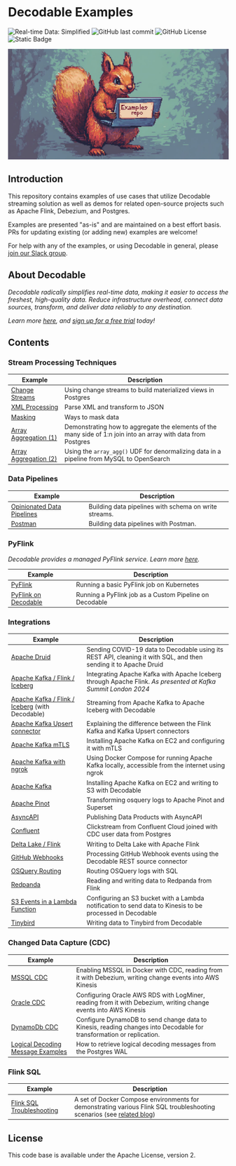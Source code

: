 # Decodable Examples

![Real-time Data: Simplified](https://img.shields.io/badge/real%E2%80%93time%20data-simplified-%232F74F9?labelColor=%2306091A&link=https%3A%2F%2Fdecodable.co)
![GitHub last commit](https://img.shields.io/github/last-commit/decodableco/examples)
![GitHub License](https://img.shields.io/github/license/decodableco/examples)
![Static Badge](https://img.shields.io/badge/we%20love-apache%20flink-%23E6526F?logo=apacheflink)

![A squirrel holding a laptop that says "Examples repo"](images/examples_repo.webp)

## Introduction

This repository contains examples of use cases that utilize Decodable streaming solution as well as demos for related open-source projects such as Apache Flink, Debezium, and Postgres.

Examples are presented "as-is" and are maintained on a best effort basis. PRs for updating existing (or adding new) examples are welcome!

For help with any of the examples, or using Decodable in general, please [join our Slack group](https://join.slack.com/t/decodablecommunity/shared_invite/zt-uvow71bk-Uf914umgpoyIbOQSxriJkA).

## About Decodable

_Decodable radically simplifies real-time data, making it easier to access the freshest, high-quality data. Reduce infrastructure overhead, connect data sources, transform, and deliver data reliably to any destination._

_Learn more [here](https://decodable.co), and [sign up for a free trial](https://app.decodable.co/-/accounts/create) today!_

## Contents

### Stream Processing Techniques

| Example                                     | Description                                                                                                    |
|---------------------------------------------|----------------------------------------------------------------------------------------------------------------|
| [Change Streams](change-streams)            | Using change streams to build materialized views in Postgres                                                   |
| [XML Processing](xml)                       | Parse XML and transform to JSON                                                                                |
| [Masking](masking)                          | Ways to mask data                                                                                              |
| [Array Aggregation (1)](array-agg-postgres) | Demonstrating how to aggregate the elements of the many side of 1:n join into an array with data from Postgres |
| [Array Aggregation (2)](array-agg)          | Using the `array_agg()` UDF for denormalizing data in a pipeline from MySQL to OpenSearch                      |

### Data Pipelines

| Example                                             | Description                                            |
|-----------------------------------------------------|--------------------------------------------------------|
| [Opinionated Data Pipelines](opinionated-pipelines) | Building data pipelines with schema on write streams. |
| [Postman](postman)                                  | Building data pipelines with Postman.                  |

### PyFlink

_Decodable provides a managed PyFlink service. Learn more [here](https://docs.decodable.co/pipelines/create-pipelines-using-your-own-apache-flink-jobs.html#_create_a_custom_pipeline_python)._

| Example                                    | Description                                             |
|--------------------------------------------|---------------------------------------------------------|
| [PyFlink](pyflink)                         | Running a basic PyFlink job on Kubernetes               |
| [PyFlink on Decodable](pyflink-decodable)  | Running a PyFlink job as a Custom Pipeline on Decodable |

### Integrations

| Example                                                                    | Description                                                                                                                                                                                                          |
|----------------------------------------------------------------------------|-----------------------------------------------------------------------------------------------------------------------|
| [Apache Druid](druid)                                                      | Sending COVID-19 data to Decodable using its REST API, cleaning it with SQL, and then sending it to Apache Druid      |
| [Apache Kafka / Flink / Iceberg](kafka-iceberg/apache-flink)               | Integrating Apache Kafka with Apache Iceberg through Apache Flink. _As presented at Kafka Summit London 2024_         |
| [Apache Kafka / Flink / Iceberg](kafka-iceberg/decodable) (with Decodable) | Streaming from Apache Kafka to Apache Iceberg with Decodable                                                          |
| [Apache Kafka Upsert connector](kafka-upsert/)                             | Explaining the difference between the Flink Kafka and Kafka Upsert connectors                                         |
| [Apache Kafka mTLS](mtls)                                                  | Installing Apache Kafka on EC2 and configuring it with mTLS                                                           |
| [Apache Kafka with ngrok](kafka-ngrok)                                     | Using Docker Compose for running Apache Kafka locally, accessible from the internet using ngrok                       |
| [Apache Kafka](kafka2s3)                                                   | Installing Apache Kafka on EC2 and writing to S3 with Decodable                                                       |
| [Apache Pinot](pinot)                                                      | Transforming osquery logs to Apache Pinot and Superset                                                                |
| [AsyncAPI](asyncapi)                                                       | Publishing Data Products with AsyncAPI                                                                                |
| [Confluent](confluent)                                                     | Clickstream from Confluent Cloud joined with CDC user data from Postgres                                              |
| [Delta Lake / Flink](flink-delta-lake)                                     | Writing to Delta Lake with Apache Flink                                                                               |
| [GitHub Webhooks](github-webhooks)                                         | Processing GitHub Webhook events using the Decodable REST source connector                                            |
| [OSQuery Routing](osquery)                                                 | Routing OSQuery logs with SQL                                                                                         |
| [Redpanda](redpanda)                                                       | Reading and writing data to Redpanda from Flink                                                                       |
| [S3 Events in a Lambda Function](s3events/)                                | Configuring an S3 bucket with a Lambda notification to send data to Kinesis to be processed in Decodable              |
| [Tinybird](tinybird)                                                       | Writing data to Tinybird from Decodable                                                                               |

### Changed Data Capture (CDC)

| Example                                                          | Description                                                                                                          |
|------------------------------------------------------------------|----------------------------------------------------------------------------------------------------------------------|
| [MSSQL CDC](mssql_cdc/)                                          | Enabling MSSQL in Docker with CDC, reading from it with Debezium, writing change events into AWS Kinesis             |
| [Oracle CDC](oracle_cdc/)                                        | Configuring Oracle AWS RDS with LogMiner, reading from it with Debezium, writing change events into AWS Kinesis      | 
| [DynamoDb CDC](dynamodb_cdc/)                                    | Configure DynamoDB to send change data to Kinesis, reading changes into Decodable for transformation or replication. |
| [ Logical Decoding Message Examples](postgres-logical-decoding)  | How to retrieve logical decoding messages from the Postgres WAL                                                      |

### Flink SQL

| Example                                               | Description |
|-------------------------------------------------------|-------------|
| [Flink SQL Troubleshooting](troubleshooting-flinksql) | A set of Docker Compose environments for demonstrating various Flink SQL troubleshooting scenarios (see [related blog](https://www.decodable.co/blog/flink-sql-misconfiguration-misunderstanding-and-mishaps?utm_medium=github&utm_source=examples_repo&utm_campaign=blog&utm_content=troubleshooting-flinksql))|

## License

This code base is available under the Apache License, version 2.